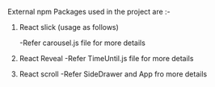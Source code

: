 External npm Packages used in the project are :-

1. React slick (usage as follows)

   -Refer carousel.js file for more details
2. React Reveal
   -Refer TimeUntil.js file for more details
3. React scroll
   -Refer SideDrawer and App fro more details
